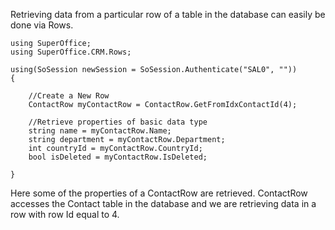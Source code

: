 <properties date="2016-05-10"
SortOrder="19"
/>

Retrieving data from a particular row of a table in the database can easily be done via Rows.

```
using SuperOffice;
using SuperOffice.CRM.Rows;
 
using(SoSession newSession = SoSession.Authenticate("SAL0", ""))
{
 
    //Create a New Row
    ContactRow myContactRow = ContactRow.GetFromIdxContactId(4);
 
    //Retrieve properties of basic data type
    string name = myContactRow.Name;
    string department = myContactRow.Department;
    int countryId = myContactRow.CountryId;
    bool isDeleted = myContactRow.IsDeleted;
 
}
```

 

Here some of the properties of a ContactRow are retrieved. ContactRow accesses the Contact table in the database and we are retrieving data in a row with row Id equal to 4.
